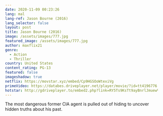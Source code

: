 ```yaml
---
date: 2020-11-09 00:23:26
lang: mal
lang-ref: Jason Bourne (2016)
lang_selector: false
layout: post
title: Jason Bourne (2016)
image: /assets/images/777.jpg
featured_image: /assets/images/777.jpg
author: maxflix21
genre:
  - Action
  - Thriller
country: United States
content_rating: PG-13
featured: false
imageshadow: true
netflix: https://movstar.xyz/embed/Cp9HGSOoWtexiVg
primeVideo: https://databes.driveplayer.net/player/movie/?id=tt4196776
hotstar: http://gdriveplayer.to/embed2.php?link=RY5Ts9KsTt9ayBnrlJmuew%252B66zftlomsXrA2SqYqeDl78uqUcf%252BF2L5xu4eXp7K6WuL6c7O6%252FoH%252BQg0DS1Zf0v1uDPj9nLnymaLBb90QzE0NthrAH595QHh7G3ARmw0JXook2ZFIMVa3h9yZ14iK5615fzXvmZI8FBUiaQMJXMDrDUP9bUwKWbuEPlNGvFLecI8%252BCn3NawOQdbW1IbP6km
---
```

The most dangerous former CIA agent is pulled out of hiding to uncover hidden truths about his past.
